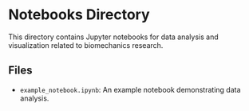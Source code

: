 # Notebooks Directory

This directory contains Jupyter notebooks for data analysis and visualization related to biomechanics research.

## Files

- `example_notebook.ipynb`: An example notebook demonstrating data analysis.
